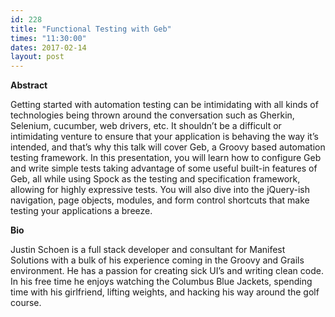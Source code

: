 ```yaml
---
id: 228
title: "Functional Testing with Geb"
times: "11:30:00"
dates: 2017-02-14
layout: post
---
```

 **Abstract**

Getting started with automation testing can be intimidating with all kinds of technologies being thrown around the conversation such as Gherkin, Selenium, cucumber, web drivers, etc. It shouldn’t be a difficult or intimidating venture to ensure that your application is behaving the way it’s intended, and that’s why this talk will cover Geb, a Groovy based automation testing framework. In this presentation, you will learn how to configure Geb and write simple tests taking advantage of some useful built-in features of Geb, all while using Spock as the testing and specification framework, allowing for highly expressive tests. You will also dive into the jQuery-ish navigation, page objects, modules, and form control shortcuts that make testing your applications a breeze.  

**Bio**

Justin Schoen is a full stack developer and consultant for Manifest Solutions with a bulk of his experience coming in the Groovy and Grails environment. He has a passion for creating sick UI’s and writing clean code. In his free time he enjoys watching the Columbus Blue Jackets, spending time with his girlfriend, lifting weights, and hacking his way around the golf course.

